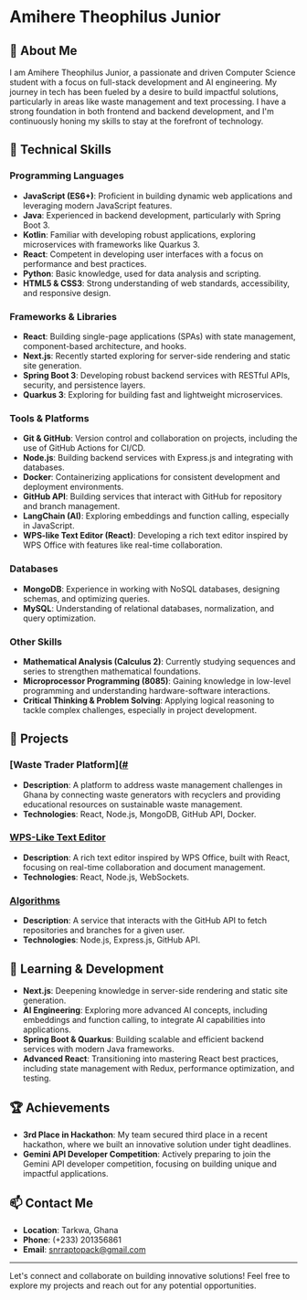 # Amihere Theophilus Junior

## 🌟 About Me

I am Amihere Theophilus Junior, a passionate and driven Computer Science student with a focus on full-stack development and AI engineering. My journey in tech has been fueled by a desire to build impactful solutions, particularly in areas like waste management and text processing. I have a strong foundation in both frontend and backend development, and I'm continuously honing my skills to stay at the forefront of technology.

## 🚀 Technical Skills

### Programming Languages
- **JavaScript (ES6+)**: Proficient in building dynamic web applications and leveraging modern JavaScript features.
- **Java**: Experienced in backend development, particularly with Spring Boot 3.
- **Kotlin**: Familiar with developing robust applications, exploring microservices with frameworks like Quarkus 3.
- **React**: Competent in developing user interfaces with a focus on performance and best practices.
- **Python**: Basic knowledge, used for data analysis and scripting.
- **HTML5 & CSS3**: Strong understanding of web standards, accessibility, and responsive design.

### Frameworks & Libraries
- **React**: Building single-page applications (SPAs) with state management, component-based architecture, and hooks.
- **Next.js**: Recently started exploring for server-side rendering and static site generation.
- **Spring Boot 3**: Developing robust backend services with RESTful APIs, security, and persistence layers.
- **Quarkus 3**: Exploring for building fast and lightweight microservices.

### Tools & Platforms
- **Git & GitHub**: Version control and collaboration on projects, including the use of GitHub Actions for CI/CD.
- **Node.js**: Building backend services with Express.js and integrating with databases.
- **Docker**: Containerizing applications for consistent development and deployment environments.
- **GitHub API**: Building services that interact with GitHub for repository and branch management.
- **LangChain (AI)**: Exploring embeddings and function calling, especially in JavaScript.
- **WPS-like Text Editor (React)**: Developing a rich text editor inspired by WPS Office with features like real-time collaboration.

### Databases
- **MongoDB**: Experience in working with NoSQL databases, designing schemas, and optimizing queries.
- **MySQL**: Understanding of relational databases, normalization, and query optimization.

### Other Skills
- **Mathematical Analysis (Calculus 2)**: Currently studying sequences and series to strengthen mathematical foundations.
- **Microprocessor Programming (8085)**: Gaining knowledge in low-level programming and understanding hardware-software interactions.
- **Critical Thinking & Problem Solving**: Applying logical reasoning to tackle complex challenges, especially in project development.

## 🎯 Projects

### [Waste Trader Platform]([#](https://github.com/snrraptopack/waste-trader) 
- **Description**: A platform to address waste management challenges in Ghana by connecting waste generators with recyclers and providing educational resources on sustainable waste management.
- **Technologies**: React, Node.js, MongoDB, GitHub API, Docker.

### [WPS-Like Text Editor](#)
- **Description**: A rich text editor inspired by WPS Office, built with React, focusing on real-time collaboration and document management.
- **Technologies**: React, Node.js, WebSockets.

### [Algorithms](https://github.com/snrraptopack/algorithms)
- **Description**: A service that interacts with the GitHub API to fetch repositories and branches for a given user.
- **Technologies**: Node.js, Express.js, GitHub API.

## 🌱 Learning & Development

- **Next.js**: Deepening knowledge in server-side rendering and static site generation.
- **AI Engineering**: Exploring more advanced AI concepts, including embeddings and function calling, to integrate AI capabilities into applications.
- **Spring Boot & Quarkus**: Building scalable and efficient backend services with modern Java frameworks.
- **Advanced React**: Transitioning into mastering React best practices, including state management with Redux, performance optimization, and testing.

## 🏆 Achievements

- **3rd Place in Hackathon**: My team secured third place in a recent hackathon, where we built an innovative solution under tight deadlines.
- **Gemini API Developer Competition**: Actively preparing to join the Gemini API developer competition, focusing on building unique and impactful applications.

## 📫 Contact Me

- **Location**: Tarkwa, Ghana
- **Phone**: (+233) 201356861
- **Email**: [snrraptopack@gmail.com](mailto:snrraptopack@gmail.com)

---

Let's connect and collaborate on building innovative solutions! Feel free to explore my projects and reach out for any potential opportunities.
